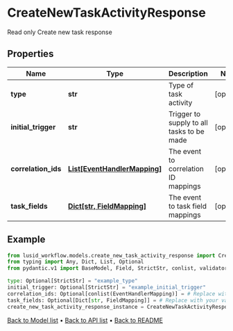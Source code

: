 # CreateNewTaskActivityResponse

Read only Create new task response
## Properties
Name | Type | Description | Notes
------------ | ------------- | ------------- | -------------
**type** | **str** | Type of task activity | [optional] 
**initial_trigger** | **str** | Trigger to supply to all tasks to be made | [optional] 
**correlation_ids** | [**List[EventHandlerMapping]**](EventHandlerMapping.md) | The event to correlation ID mappings | [optional] 
**task_fields** | [**Dict[str, FieldMapping]**](FieldMapping.md) | The event to task field mappings | [optional] 
## Example

```python
from lusid_workflow.models.create_new_task_activity_response import CreateNewTaskActivityResponse
from typing import Any, Dict, List, Optional
from pydantic.v1 import BaseModel, Field, StrictStr, conlist, validator

type: Optional[StrictStr] = "example_type"
initial_trigger: Optional[StrictStr] = "example_initial_trigger"
correlation_ids: Optional[conlist(EventHandlerMapping)] = # Replace with your value
task_fields: Optional[Dict[str, FieldMapping]] = # Replace with your value
create_new_task_activity_response_instance = CreateNewTaskActivityResponse(type=type, initial_trigger=initial_trigger, correlation_ids=correlation_ids, task_fields=task_fields)

```

[Back to Model list](../README.md#documentation-for-models) &#8226; [Back to API list](../README.md#documentation-for-api-endpoints) &#8226; [Back to README](../README.md)

